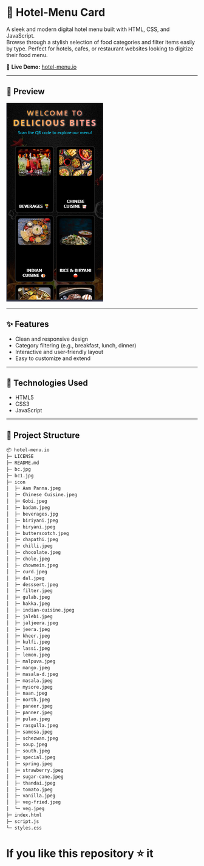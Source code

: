 # 🏨 Hotel-Menu Card

A sleek and modern digital hotel menu built with HTML, CSS, and JavaScript.  
Browse through a stylish selection of food categories and filter items easily by type. Perfect for hotels, cafes, or restaurant websites looking to digitize their food menu.

🔗 **Live Demo:** [hotel-menu.io](https://rajath2005.github.io/hotel-menu.io/)

---

## 📸 Preview

![Preview](Preview.png)

---

## ✨ Features

- Clean and responsive design
- Category filtering (e.g., breakfast, lunch, dinner)
- Interactive and user-friendly layout
- Easy to customize and extend

---

## 🚀 Technologies Used

- HTML5
- CSS3
- JavaScript

---
## 📁 Project Structure

```bash
📦 hotel-menu.io
├─ LICENSE
├─ README.md
├─ bc.jpg
├─ bc1.jpg
├─ icon
│  ├─ Aam Panna.jpeg
│  ├─ Chinese Cuisine.jpeg
│  ├─ Gobi.jpeg
│  ├─ badam.jpeg
│  ├─ beverages.jpg
│  ├─ biriyani.jpeg
│  ├─ biryani.jpeg
│  ├─ butterscotch.jpeg
│  ├─ chapathi.jpeg
│  ├─ chilli.jpeg
│  ├─ chocolate.jpeg
│  ├─ chole.jpeg
│  ├─ chowmein.jpeg
│  ├─ curd.jpeg
│  ├─ dal.jpeg
│  ├─ desssert.jpeg
│  ├─ filter.jpeg
│  ├─ gulab.jpeg
│  ├─ hakka.jpeg
│  ├─ indian-cuisine.jpeg
│  ├─ jalebi.jpeg
│  ├─ jaljeera.jpeg
│  ├─ jeera.jpeg
│  ├─ kheer.jpeg
│  ├─ kulfi.jpeg
│  ├─ lassi.jpeg
│  ├─ lemon.jpeg
│  ├─ malpuva.jpeg
│  ├─ mango.jpeg
│  ├─ masala-d.jpeg
│  ├─ masala.jpeg
│  ├─ mysore.jpeg
│  ├─ naan.jpeg
│  ├─ north.jpeg
│  ├─ paneer.jpeg
│  ├─ panner.jpeg
│  ├─ pulao.jpeg
│  ├─ rasgulla.jpeg
│  ├─ samosa.jpeg
│  ├─ schezwan.jpeg
│  ├─ soup.jpeg
│  ├─ south.jpeg
│  ├─ special.jpeg
│  ├─ spring.jpeg
│  ├─ strawberry.jpeg
│  ├─ sugar-cane.jpeg
│  ├─ thandai.jpeg
│  ├─ tomato.jpeg
│  ├─ vanilla.jpeg
│  ├─ veg-fried.jpeg
│  └─ veg.jpeg
├─ index.html
├─ script.js
└─ styles.css
```
# If you like this repository ⭐ it 

